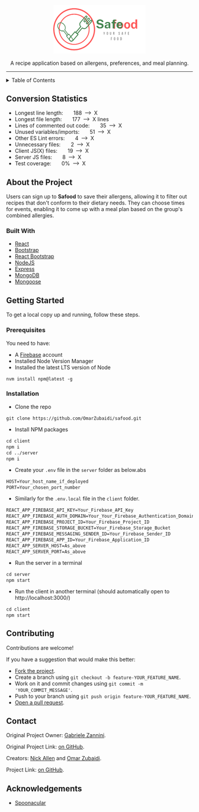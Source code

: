 <div align='center'>
  <img
    width='250'
    src='./client/src/img/logo.png'
    alt='logo'
  />
</div>

<p align='center'>
  A recipe application based on allergens, preferences, and meal planning.
</p>

<hr>

<details>
  <summary>Table of Contents</summary>
  <ul>
    <li>
      <a href='#conversion-statistics'>
        Conversion Statistics
      </a>
    </li>
    <li>
      <a href='#about-the-project'>
        About the Project
      </a>
      <ul>
        <li>
          <a href='#built-with'>
            Built With
          </a>
        </li>
      </ul>
    </li>
    <li>
      <a href='#getting-started'>
        Getting Started
      </a>
      <ul>
        <li>
          <a href='#prerequisites'>
            Prerequisites
          </a>
        </li>
        <li>
          <a href='#installation'>
            Installation
          </a>
        </li>
      </ul>
    </li>
    <li>
      <a href='#contributing'>
        Contributing
      </a>
    </li>
    <li>
      <a href='#contact'>
        Contact
      </a>
    </li>
    <li>
      <a href='#acknowledgements'>
        Acknowledgements
      </a>
    </li>
  </ul>
</details>

## Conversion Statistics

- Longest line length:&emsp;&emsp;188&ensp;-->&ensp;X
- Longest file length:&emsp;&emsp;177&ensp;-->&ensp;X lines
- Lines of commented out code:&emsp;&emsp;35&ensp;-->&ensp;X
- Unused variables/imports:&emsp;&emsp;51&ensp;-->&ensp;X
- Other ES Lint errors:&emsp;&emsp;4&ensp;-->&ensp;X
- Unnecessary files:&emsp;&emsp;2&ensp;-->&ensp;X
- Client JS(X) files:&emsp;&emsp;19&ensp;-->&ensp;X
- Server JS files:&emsp;&emsp;8&ensp;-->&ensp;X
- Test coverage:&emsp;&emsp;0%&ensp;-->&ensp;X

## About the Project

Users can sign up to **Safood** to save their allergens, allowing it to filter out recipes that don't conform to their dietary needs. They can choose times for events, enabling it to come up with a meal plan based on the group's combined allergies.

### Built With

- [React](https://reactjs.org/)
- [Bootstrap](https://getbootstrap.com/)
- [React Bootstrap](https://react-bootstrap.github.io/)
- [NodeJS](https://nodejs.org/en/)
- [Express](https://expressjs.com/)
- [MongoDB](https://www.mongodb.com/)
- [Mongoose](https://mongoosejs.com/)

## Getting Started

To get a local copy up and running, follow these steps.

### Prerequisites

You need to have:

- A [Firebase](https://firebase.google.com/) account
- Installed Node Version Manager
- Installed the latest LTS version of Node

```shell
nvm install npm@latest -g
```

### Installation

- Clone the repo

```shell
git clone https://github.com/OmarZubaidi/safood.git
```

- Install NPM packages

```shell
cd client
npm i
cd ../server
npm i
```

- Create your `.env` file in the `server` folder as below.abs

```
HOST=Your_host_name_if_deployed
PORT=Your_chosen_port_number
```

- Similarly for the `.env.local` file in the `client` folder.

```
REACT_APP_FIREBASE_API_KEY=Your_Firebase_API_Key
REACT_APP_FIREBASE_AUTH_DOMAIN=Your_Your_Firebase_Authentication_Domain
REACT_APP_FIREBASE_PROJECT_ID=Your_Firebase_Project_ID
REACT_APP_FIREBASE_STORAGE_BUCKET=Your_Firebase_Storage_Bucket
REACT_APP_FIREBASE_MESSAGING_SENDER_ID=Your_Firebase_Sender_ID
REACT_APP_FIREBASE_APP_ID=Your_Firebase_Application_ID
REACT_APP_SERVER_HOST=As_above
REACT_APP_SERVER_PORT=As_above
```

- Run the server in a terminal

```
cd server
npm start
```

- Run the client in another terminal (should automatically open to http://localhost:3000/)

```
cd client
npm start
```

## Contributing

Contributions are welcome!

If you have a suggestion that would make this better:

- [Fork the project](https://github.com/OmarZubaidi/safood/fork).
- Create a branch using `git checkout -b feature-YOUR_FEATURE_NAME`.
- Work on it and commit changes using `git commit -m 'YOUR_COMMIT_MESSAGE'`.
- Push to your branch using `git push origin feature-YOUR_FEATURE_NAME`.
- [Open a pull request](https://github.com/OmarZubaidi/safood/compare).

## Contact

Original Project Owner: [Gabriele Zannini](https://github.com/CosmicZanna/).

Original Project Link: [on GitHub](https://github.com/CosmicZanna/safood/).

Creators: [Nick Allen](https://github.com/nicallennn/) and [Omar Zubaidi](https://github.com/OmarZubaidi/).

Project Link: [on GitHub](https://github.com/OmarZubaidi/safood/).

## Acknowledgements

- [Spoonacular](https://spoonacular.com/)